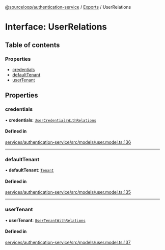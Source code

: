 [@sourceloop/authentication-service](../README.md) / [Exports](../modules.md) / UserRelations

# Interface: UserRelations

## Table of contents

### Properties

- [credentials](UserRelations.md#credentials)
- [defaultTenant](UserRelations.md#defaulttenant)
- [userTenant](UserRelations.md#usertenant)

## Properties

### credentials

• **credentials**: [`UserCredentialsWithRelations`](../modules.md#usercredentialswithrelations)

#### Defined in

[services/authentication-service/src/models/user.model.ts:136](https://github.com/sourcefuse/loopback4-microservice-catalog/blob/93a7f917/services/authentication-service/src/models/user.model.ts#L136)

___

### defaultTenant

• **defaultTenant**: [`Tenant`](../classes/Tenant.md)

#### Defined in

[services/authentication-service/src/models/user.model.ts:135](https://github.com/sourcefuse/loopback4-microservice-catalog/blob/93a7f917/services/authentication-service/src/models/user.model.ts#L135)

___

### userTenant

• **userTenant**: [`UserTenantWithRelations`](../modules.md#usertenantwithrelations)

#### Defined in

[services/authentication-service/src/models/user.model.ts:137](https://github.com/sourcefuse/loopback4-microservice-catalog/blob/93a7f917/services/authentication-service/src/models/user.model.ts#L137)
